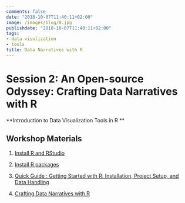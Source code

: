 ```yaml
---
comments: false
date: "2018-10-07T11:40:11+02:00"
image: /images/blog/8.jpg
publishdate: "2018-10-07T11:40:11+02:00"
tags:
- data visulization
- tools
title: Data Narratives with R
---
```

# Session 2: An Open-source Odyssey: Crafting Data Narratives with R 

**Introduction to Data Visualization Tools in R **

## Workshop Materials

1. [Install R and RStudio](https://r4fun.netlify.app/blog/topic1/)

2. [Install R packages](https://r4fun.netlify.app/blog/topic2/)

3. [Quick Guide : Getting Started with R: Installation, Project Setup, and Data Handling](/intro/RIntro.html)

3. [Crafting Data Narratives with R](/6ggplot/6_Data_visualization.html)
